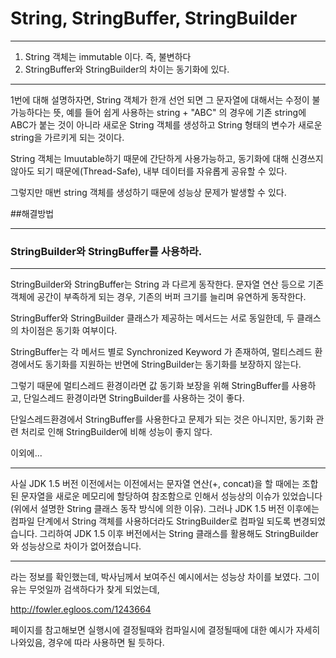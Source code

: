 # String, StringBuffer, StringBuilder

---
1. String 객체는 immutable 이다. 즉, 불변하다
2. StringBuffer와 StringBuilder의 차이는 동기화에 있다.
---

1번에 대해 설명하자면, String 객체가 한개 선언 되면 그 문자열에 대해서는 수정이 불가능하다는 뜻,
예를 들어 쉽게 사용하는 string + "ABC" 의 경우에 기존 string에 ABC가 붙는 것이 아니라 새로운 String 객체를 생성하고 String 형태의 변수가 새로운 string을 가르키게 되는 것이다.

String 객체는 Imuutable하기 때문에 간단하게 사용가능하고, 동기화에 대해 신경쓰지 않아도 되기 때문에(Thread-Safe), 내부 데이터를 자유롭게 공유할 수 있다.

그렇지만 매번 string 객체를 생성하기 때문에 성능상 문제가 발생할 수 있다.


##해결방법

---
### StringBuilder와 StringBuffer를 사용하라.

---
StringBuilder와 StringBuffer는 String 과 다르게 동작한다. 문자열 연산 등으로 기존 객체에 공간이 부족하게 되는 경우, 기존의 버퍼 크기를 늘리며 유연하게 동작한다.

StringBuffer와 StringBuilder 클래스가 제공하는 메서드는 서로 동일한데, 두 클래스의 차이점은 동기화 여부이다.

StringBuffer는 각 메서드 별로 Synchronized Keyword 가 존재하여, 멀티스레드 환경에서도 동기화를 지원하는 반면에 StringBuilder는 동기화를 보장하지 않는다.

그렇기 때문에 멀티스레드 환경이라면 값 동기화 보장을 위해 StringBuffer를 사용하고, 단일스레드 환경이라면 StringBuilder를 사용하는 것이 좋다. 

단일스레드환경에서 StringBuffer를 사용한다고 문제가 되는 것은 아니지만, 동기화 관련 처리로 인해 StringBuilder에 비해 성능이 좋지 않다.

이외에...

---

사실 JDK 1.5 버전 이전에서는 이전에서는 문자열 연산(+, concat)을 할 때에는 조합된 문자열을 새로운 메모리에 할당하여 참조함으로 인해서 성능상의 이슈가 있었습니다(위에서 설명한 String 클래스 동작 방식에 의한 이유). 그러나 JDK 1.5 버전 이후에는 컴파일 단계에서 String 객체를 사용하더라도 StringBuilder로 컴파일 되도록 변경되었습니다. 그리하여 JDK 1.5 이후 버전에서는 String 클래스를 활용해도 StringBuilder와 성능상으로 차이가 없어졌습니다.

---
라는 정보를 확인했는데, 박사님께서 보여주신 예시에서는 성능상 차이를 보였다. 그이유는 무엇일까 검색하다가 찾게 되었는데,

http://fowler.egloos.com/1243664

페이지를 참고해보면 실행시에 결정될때와 컴파일시에 결정될때에 대한 예시가 자세히 나와있음, 경우에 따라 사용하면 될 듯하다.

